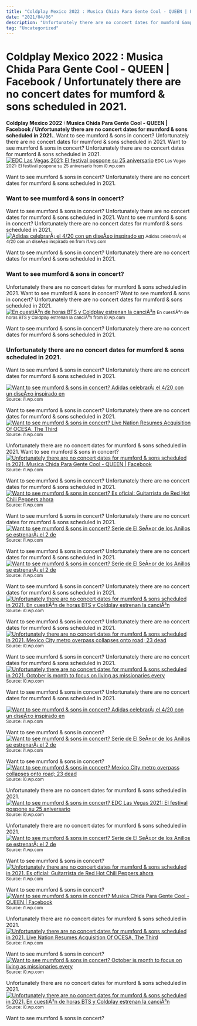 ```yaml
---
title: "Coldplay Mexico 2022 : Musica Chida Para Gente Cool - QUEEN | Facebook / Unfortunately there are no concert dates for mumford &amp; sons scheduled in 2021."
date: "2021/04/06"
description: "Unfortunately there are no concert dates for mumford &amp; sons scheduled in 2021."
tag: "Uncategorized"
---
```


# Coldplay Mexico 2022 : Musica Chida Para Gente Cool - QUEEN | Facebook / Unfortunately there are no concert dates for mumford &amp; sons scheduled in 2021.
**Coldplay Mexico 2022 : Musica Chida Para Gente Cool - QUEEN | Facebook / Unfortunately there are no concert dates for mumford &amp; sons scheduled in 2021.**. Want to see mumford &amp; sons in concert? Unfortunately there are no concert dates for mumford &amp; sons scheduled in 2021.
Want to see mumford &amp; sons in concert? Unfortunately there are no concert dates for mumford &amp; sons scheduled in 2021.
[![EDC Las Vegas 2021: El festival pospone su 25 aniversario](https://i0.wp.com/zona69.net/wp-content/uploads/2020/08/festival-EDC-Las-Vegas-2021.jpg "EDC Las Vegas 2021: El festival pospone su 25 aniversario")](https://i0.wp.com/zona69.net/wp-content/uploads/2020/08/festival-EDC-Las-Vegas-2021.jpg)
<small>EDC Las Vegas 2021: El festival pospone su 25 aniversario from i0.wp.com</small>

Want to see mumford &amp; sons in concert? Unfortunately there are no concert dates for mumford &amp; sons scheduled in 2021.

### Want to see mumford &amp; sons in concert?
Want to see mumford &amp; sons in concert? Unfortunately there are no concert dates for mumford &amp; sons scheduled in 2021.
Want to see mumford &amp; sons in concert? Unfortunately there are no concert dates for mumford &amp; sons scheduled in 2021.
[![Adidas celebrarÃ¡ el 4/20 con un diseÃ±o inspirado en](https://i1.wp.com/warp.la/wp-content/uploads/2021/04/EyP5343VcAESczz.jpeg "Adidas celebrarÃ¡ el 4/20 con un diseÃ±o inspirado en")](https://i1.wp.com/warp.la/wp-content/uploads/2021/04/EyP5343VcAESczz.jpeg)
<small>Adidas celebrarÃ¡ el 4/20 con un diseÃ±o inspirado en from i1.wp.com</small>

Want to see mumford &amp; sons in concert? Unfortunately there are no concert dates for mumford &amp; sons scheduled in 2021.

### Want to see mumford &amp; sons in concert?
Unfortunately there are no concert dates for mumford &amp; sons scheduled in 2021. Want to see mumford &amp; sons in concert?
Want to see mumford &amp; sons in concert? Unfortunately there are no concert dates for mumford &amp; sons scheduled in 2021.
[![En cuestiÃ³n de horas BTS y Coldplay estrenan la canciÃ³n](https://i0.wp.com/www.en-vivo.mx/wp-content/uploads/2021/09/bts.png?resize=800%2C445&amp;ssl=1 "En cuestiÃ³n de horas BTS y Coldplay estrenan la canciÃ³n")](https://i0.wp.com/www.en-vivo.mx/wp-content/uploads/2021/09/bts.png?resize=800%2C445&amp;ssl=1)
<small>En cuestiÃ³n de horas BTS y Coldplay estrenan la canciÃ³n from i0.wp.com</small>

Want to see mumford &amp; sons in concert? Unfortunately there are no concert dates for mumford &amp; sons scheduled in 2021.

### Unfortunately there are no concert dates for mumford &amp; sons scheduled in 2021.
Want to see mumford &amp; sons in concert? Unfortunately there are no concert dates for mumford &amp; sons scheduled in 2021.


[![Want to see mumford &amp; sons in concert? Adidas celebrarÃ¡ el 4/20 con un diseÃ±o inspirado en](https://i0.wp.com/tse3.mm.bing.net/th?id=OIP.DVLDyngMjSlz6XzUP9RzRgHaHa&amp;pid=15.1 "Adidas celebrarÃ¡ el 4/20 con un diseÃ±o inspirado en")](https://i1.wp.com/warp.la/wp-content/uploads/2021/04/EyP5343VcAESczz.jpeg)
<small>Source: i1.wp.com</small>

Want to see mumford &amp; sons in concert? Unfortunately there are no concert dates for mumford &amp; sons scheduled in 2021.
[![Want to see mumford &amp; sons in concert? Live Nation Resumes Acquisition Of OCESA, The Third](https://i1.wp.com/tse4.mm.bing.net/th?id=OIP.HRREfbYYW5WjcUEEu6eqBgGQDR&amp;pid=15.1 "Live Nation Resumes Acquisition Of OCESA, The Third")](https://i1.wp.com/mma.prnewswire.com/media/1623674/Ocesa.jpg)
<small>Source: i1.wp.com</small>

Unfortunately there are no concert dates for mumford &amp; sons scheduled in 2021. Want to see mumford &amp; sons in concert?
[![Unfortunately there are no concert dates for mumford &amp; sons scheduled in 2021. Musica Chida Para Gente Cool - QUEEN | Facebook](https://i0.wp.com/tse4.mm.bing.net/th?id=OIP.EPlNcAKfYDq6gIOAn9aBCAHaEo&amp;pid=15.1 "Musica Chida Para Gente Cool - QUEEN | Facebook")](https://i1.wp.com/lookaside.fbsbx.com/lookaside/crawler/media/?media_id=458180454309919)
<small>Source: i1.wp.com</small>

Want to see mumford &amp; sons in concert? Unfortunately there are no concert dates for mumford &amp; sons scheduled in 2021.
[![Want to see mumford &amp; sons in concert? Es oficial: Guitarrista de Red Hot Chili Peppers ahora](https://i0.wp.com/tse4.mm.bing.net/th?id=OIP.LBRfHA9mQC5YRx2c_Z4myQHaEp&amp;pid=15.1 "Es oficial: Guitarrista de Red Hot Chili Peppers ahora")](https://i1.wp.com/img.culturacolectiva.com/content_image/2021/9/22/1632327445682-pearl-jam-josh-klinghoffer-seahearnow-festival-setlist.001.jpeg)
<small>Source: i1.wp.com</small>

Want to see mumford &amp; sons in concert? Unfortunately there are no concert dates for mumford &amp; sons scheduled in 2021.
[![Want to see mumford &amp; sons in concert? Serie de El SeÃ±or de los Anillos se estrenarÃ¡ el 2 de](https://i0.wp.com/tse3.mm.bing.net/th?id=OIP.3fNtek0uBSio27OUabW5mAHaEr&amp;pid=15.1 "Serie de El SeÃ±or de los Anillos se estrenarÃ¡ el 2 de")](https://i1.wp.com/globalmedia-gm.s3-us-west-1.amazonaws.com/18-03-2021/PODCAST_EL_tren_mame.jpg)
<small>Source: i1.wp.com</small>

Want to see mumford &amp; sons in concert? Unfortunately there are no concert dates for mumford &amp; sons scheduled in 2021.
[![Want to see mumford &amp; sons in concert? Serie de El SeÃ±or de los Anillos se estrenarÃ¡ el 2 de](https://i1.wp.com/tse2.mm.bing.net/th?id=OIP.WoW_YtpsSA0OlSePYe78DQHaFj&amp;pid=15.1 "Serie de El SeÃ±or de los Anillos se estrenarÃ¡ el 2 de")](https://i1.wp.com/globalmediarocks.s3-us-west-1.amazonaws.com/uploads/0bc578f3-d281-4444-8181-58895957c21c/2620582.jpg)
<small>Source: i1.wp.com</small>

Want to see mumford &amp; sons in concert? Unfortunately there are no concert dates for mumford &amp; sons scheduled in 2021.
[![Unfortunately there are no concert dates for mumford &amp; sons scheduled in 2021. En cuestiÃ³n de horas BTS y Coldplay estrenan la canciÃ³n](https://i1.wp.com/tse2.mm.bing.net/th?id=OIP.djb19gyQFds1CBH6sCTjAwHaEH&amp;pid=15.1 "En cuestiÃ³n de horas BTS y Coldplay estrenan la canciÃ³n")](https://i0.wp.com/www.en-vivo.mx/wp-content/uploads/2021/09/bts.png?resize=800%2C445&amp;ssl=1)
<small>Source: i0.wp.com</small>

Want to see mumford &amp; sons in concert? Unfortunately there are no concert dates for mumford &amp; sons scheduled in 2021.
[![Unfortunately there are no concert dates for mumford &amp; sons scheduled in 2021. Mexico City metro overpass collapses onto road; 23 dead](https://i1.wp.com/tse1.mm.bing.net/th?id=OIP.lRAToADmUVNeIOz1TGQUmwHaEK&amp;pid=15.1 "Mexico City metro overpass collapses onto road; 23 dead")](https://i0.wp.com/phantom-marca.unidadeditorial.es/30d99a5876d056397eea5178263911f4/f/jpg/assets/multimedia/imagenes/2021/05/04/16201232032386.jpg)
<small>Source: i0.wp.com</small>

Want to see mumford &amp; sons in concert? Unfortunately there are no concert dates for mumford &amp; sons scheduled in 2021.
[![Unfortunately there are no concert dates for mumford &amp; sons scheduled in 2021. October is month to focus on living as missionaries every](https://i0.wp.com/tse4.mm.bing.net/th?id=OIP.MaWLWb8ytgb0MHIkAZQupwHaEK&amp;pid=15.1 "October is month to focus on living as missionaries every")](https://i0.wp.com/trends365.net/images/article/2021/09/30/c55c7e32-1bdd-30ba-a99d-30a50ee5144a.jpg)
<small>Source: i0.wp.com</small>

Want to see mumford &amp; sons in concert? Unfortunately there are no concert dates for mumford &amp; sons scheduled in 2021.

[![Want to see mumford &amp; sons in concert? Adidas celebrarÃ¡ el 4/20 con un diseÃ±o inspirado en](https://i0.wp.com/tse3.mm.bing.net/th?id=OIP.DVLDyngMjSlz6XzUP9RzRgHaHa&amp;pid=15.1 "Adidas celebrarÃ¡ el 4/20 con un diseÃ±o inspirado en")](https://i1.wp.com/warp.la/wp-content/uploads/2021/04/EyP5343VcAESczz.jpeg)
<small>Source: i1.wp.com</small>

Want to see mumford &amp; sons in concert?
[![Want to see mumford &amp; sons in concert? Serie de El SeÃ±or de los Anillos se estrenarÃ¡ el 2 de](https://i0.wp.com/tse3.mm.bing.net/th?id=OIP.3fNtek0uBSio27OUabW5mAHaEr&amp;pid=15.1 "Serie de El SeÃ±or de los Anillos se estrenarÃ¡ el 2 de")](https://i1.wp.com/globalmedia-gm.s3-us-west-1.amazonaws.com/18-03-2021/PODCAST_EL_tren_mame.jpg)
<small>Source: i1.wp.com</small>

Want to see mumford &amp; sons in concert?
[![Want to see mumford &amp; sons in concert? Mexico City metro overpass collapses onto road; 23 dead](https://i1.wp.com/tse1.mm.bing.net/th?id=OIP.lRAToADmUVNeIOz1TGQUmwHaEK&amp;pid=15.1 "Mexico City metro overpass collapses onto road; 23 dead")](https://i0.wp.com/phantom-marca.unidadeditorial.es/30d99a5876d056397eea5178263911f4/f/jpg/assets/multimedia/imagenes/2021/05/04/16201232032386.jpg)
<small>Source: i0.wp.com</small>

Unfortunately there are no concert dates for mumford &amp; sons scheduled in 2021.
[![Want to see mumford &amp; sons in concert? EDC Las Vegas 2021: El festival pospone su 25 aniversario](https://i0.wp.com/tse3.mm.bing.net/th?id=OIP.nHvzOHNHpMh_MKDZDcYqkwHaE8&amp;pid=15.1 "EDC Las Vegas 2021: El festival pospone su 25 aniversario")](https://i0.wp.com/zona69.net/wp-content/uploads/2020/08/festival-EDC-Las-Vegas-2021.jpg)
<small>Source: i0.wp.com</small>

Unfortunately there are no concert dates for mumford &amp; sons scheduled in 2021.
[![Want to see mumford &amp; sons in concert? Serie de El SeÃ±or de los Anillos se estrenarÃ¡ el 2 de](https://i1.wp.com/tse2.mm.bing.net/th?id=OIP.WoW_YtpsSA0OlSePYe78DQHaFj&amp;pid=15.1 "Serie de El SeÃ±or de los Anillos se estrenarÃ¡ el 2 de")](https://i1.wp.com/globalmediarocks.s3-us-west-1.amazonaws.com/uploads/0bc578f3-d281-4444-8181-58895957c21c/2620582.jpg)
<small>Source: i1.wp.com</small>

Want to see mumford &amp; sons in concert?
[![Unfortunately there are no concert dates for mumford &amp; sons scheduled in 2021. Es oficial: Guitarrista de Red Hot Chili Peppers ahora](https://i0.wp.com/tse4.mm.bing.net/th?id=OIP.LBRfHA9mQC5YRx2c_Z4myQHaEp&amp;pid=15.1 "Es oficial: Guitarrista de Red Hot Chili Peppers ahora")](https://i1.wp.com/img.culturacolectiva.com/content_image/2021/9/22/1632327445682-pearl-jam-josh-klinghoffer-seahearnow-festival-setlist.001.jpeg)
<small>Source: i1.wp.com</small>

Want to see mumford &amp; sons in concert?
[![Want to see mumford &amp; sons in concert? Musica Chida Para Gente Cool - QUEEN | Facebook](https://i0.wp.com/tse4.mm.bing.net/th?id=OIP.EPlNcAKfYDq6gIOAn9aBCAHaEo&amp;pid=15.1 "Musica Chida Para Gente Cool - QUEEN | Facebook")](https://i1.wp.com/lookaside.fbsbx.com/lookaside/crawler/media/?media_id=458180454309919)
<small>Source: i1.wp.com</small>

Unfortunately there are no concert dates for mumford &amp; sons scheduled in 2021.
[![Unfortunately there are no concert dates for mumford &amp; sons scheduled in 2021. Live Nation Resumes Acquisition Of OCESA, The Third](https://i1.wp.com/tse4.mm.bing.net/th?id=OIP.HRREfbYYW5WjcUEEu6eqBgGQDR&amp;pid=15.1 "Live Nation Resumes Acquisition Of OCESA, The Third")](https://i1.wp.com/mma.prnewswire.com/media/1623674/Ocesa.jpg)
<small>Source: i1.wp.com</small>

Want to see mumford &amp; sons in concert?
[![Want to see mumford &amp; sons in concert? October is month to focus on living as missionaries every](https://i0.wp.com/tse4.mm.bing.net/th?id=OIP.MaWLWb8ytgb0MHIkAZQupwHaEK&amp;pid=15.1 "October is month to focus on living as missionaries every")](https://i0.wp.com/trends365.net/images/article/2021/09/30/c55c7e32-1bdd-30ba-a99d-30a50ee5144a.jpg)
<small>Source: i0.wp.com</small>

Unfortunately there are no concert dates for mumford &amp; sons scheduled in 2021.
[![Unfortunately there are no concert dates for mumford &amp; sons scheduled in 2021. En cuestiÃ³n de horas BTS y Coldplay estrenan la canciÃ³n](https://i1.wp.com/tse2.mm.bing.net/th?id=OIP.djb19gyQFds1CBH6sCTjAwHaEH&amp;pid=15.1 "En cuestiÃ³n de horas BTS y Coldplay estrenan la canciÃ³n")](https://i0.wp.com/www.en-vivo.mx/wp-content/uploads/2021/09/bts.png?resize=800%2C445&amp;ssl=1)
<small>Source: i0.wp.com</small>

Want to see mumford &amp; sons in concert?
